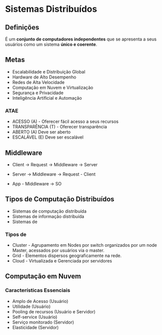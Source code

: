 # Sistemas Distribuídos

## Definições

É um **conjunto de computadores independentes** que se apresenta a seus usuários como um sistema **único e coerente**.

## Metas

- Escalabilidade e Distribuição Global
- Hardware de Alto Desempenho
- Redes de Alta Velocidade
- Computação em Nuvem e Virtualização
- Segurança e Privacidade
- Inteligência Artificial e Automação

### ATAE

- ACESSO (A) - Oferecer fácil acesso a seus recursos
- TRANSPARÊNCIA (T) - Oferecer transparência
- ABERTO (A) Deve ser aberto
- ESCALÁVEL (E) Deve ser escalável

## Middleware

- Client ->  Request -> Middleware -> Server
- Server -> Middleware -> Request - Client

- App - Middleware -> SO

## Tipos de Computação Distribuídos

- Sistemas de computação distribuída
- Sistemas de informação distribuída
- Sistemas de 

### Tipos de

- Cluster - Agrupamento em Nodes por switch organizados por um node Master, acessados por usuários via o master.
- Grid - Elementos dispersos geograficamente na rede.
- Cloud - Virtualizada e Gerenciada por servidores

## Computação em Nuvem

### Características Essenciais

- Amplo de Acesso (Usuário)
- Utilidade (Usuário)
- Pooling de recursos (Usuário e Servidor)
- Self-service (Usuário)
- Serviço monitorado (Servidor)
- Elasticidade (Servidor)

